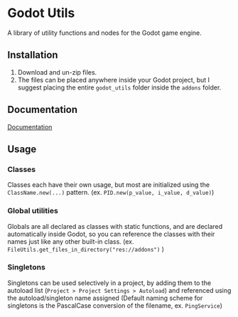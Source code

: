 # Godot Utils
A library of utility functions and nodes for the Godot game engine.

## Installation
1. Download and un-zip files.
2. The files can be placed anywhere inside your Godot project, but I suggest placing the entire `godot_utils` folder inside the `addons` folder.

## Documentation
[Documentation](https://github.com/addmix/godot_utils/wiki/index)

## Usage

### Classes

Classes each have their own usage, but most are initialized using the `ClassName.new(...)` pattern. (ex. `PID.new(p_value, i_value, d_value)`)

### Global utilities

Globals are all declared as classes with static functions, and are declared automatically inside Godot, so you can reference the classes with their names just like any other built-in class. (ex. `FileUtils.get_files_in_directory("res://addons")` )

### Singletons

Singletons can be used selectively in a project, by adding them to the autoload list (`Project > Project Settings > Autoload`) and referenced using the autoload/singleton name assigned (Default naming scheme for singletons is the PascalCase conversion of the filename, ex. `PingService`)
